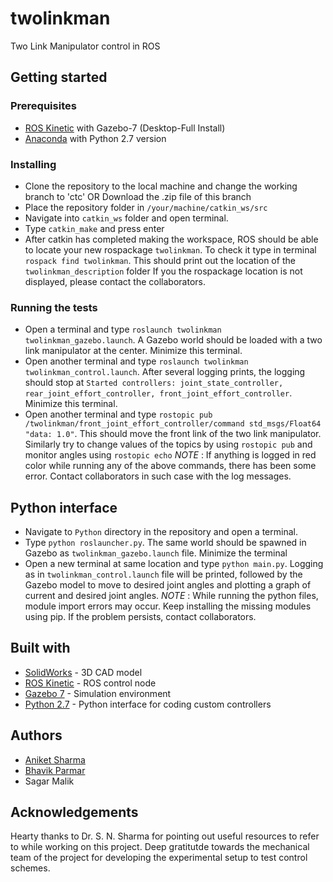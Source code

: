 # twolinkman
Two Link Manipulator control in ROS

## Getting started

### Prerequisites
* [ROS Kinetic](http://wiki.ros.org/kinetic/Installation/Ubuntu) with Gazebo-7 (Desktop-Full Install)
* [Anaconda](https://www.anaconda.com/download/) with Python 2.7 version

### Installing
* Clone the repository to the local machine and change the working branch to 'ctc' OR Download the .zip file of this branch
* Place the repository folder in ```/your/machine/catkin_ws/src```
* Navigate into ```catkin_ws``` folder and open terminal.
* Type ```catkin_make``` and press enter
* After catkin has completed making the workspace, ROS should be able to locate your new rospackage ```twolinkman```. To check it type in terminal ```rospack find twolinkman```. This should print out the location of the ```twolinkman_description``` folder
If you the rospackage location is not displayed, please contact the collaborators.

### Running the tests
* Open a terminal and type ```roslaunch twolinkman twolinkman_gazebo.launch```. A Gazebo world should be loaded with a two link manipulator at the center. Minimize this terminal.
* Open another terminal and type ```roslaunch twolinkman twolinkman_control.launch```. After several logging prints, the logging should stop at ```Started controllers: joint_state_controller, rear_joint_effort_controller, front_joint_effort_controller```. Minimize this terminal.
* Open another terminal and type ```rostopic pub /twolinkman/front_joint_effort_controller/command std_msgs/Float64 "data: 1.0"```. This should move the front link of the two link manipulator. Similarly try to change values of the topics by using ```rostopic pub``` and monitor angles using ```rostopic echo```
*NOTE* : If anything is logged in red color while running any of the above commands, there has been some error. Contact collaborators in such case with the log messages.

## Python interface
* Navigate to ```Python``` directory in the repository and open a terminal.
* Type ```python roslauncher.py```. The same world should be spawned in Gazebo as ```twolinkman_gazebo.launch``` file. Minimize the terminal
* Open a new terminal at same location and type ```python main.py```. Logging as in ```twolinkman_control.launch``` file will be printed, followed by the Gazebo model to move to desired joint angles and plotting a graph of current and desired joint angles.
*NOTE* : While running the python files, module import errors may occur. Keep installing the missing modules using pip. If the problem persists, contact collaborators.

## Built with
* [SolidWorks](http://www.solidworks.in/Default.htm) - 3D CAD model
* [ROS Kinetic](http://wiki.ros.org/kinetic) - ROS control node
* [Gazebo 7](http://gazebosim.org/) - Simulation environment
* [Python 2.7](https://anaconda.org/) - Python interface for coding custom controllers

## Authors
* [Aniket Sharma](https://github.com/aniket0112)
* [Bhavik Parmar](https://github.com/parmarbhavik)
* Sagar Malik

## Acknowledgements
Hearty thanks to Dr. S. N. Sharma for pointing out useful resources to refer to while working on this project. Deep gratitutde towards the mechanical team of the project for developing the experimental setup to test control schemes. 
